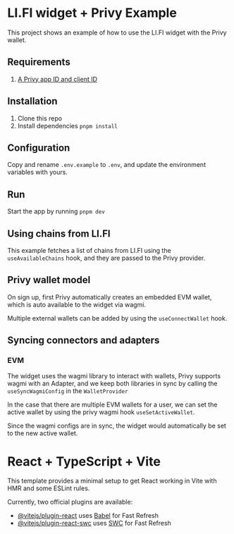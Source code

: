 # LI.FI widget + Privy Example
This project shows an example of how to use the LI.FI widget with the Privy wallet.

## Requirements
1. [A Privy app ID and client ID]('https://dashboard.privy.io')

## Installation
1. Clone this repo
2. Install dependencies `pnpm install`

## Configuration
Copy and rename `.env.example` to `.env`, and update the environment variables with yours.

## Run
Start the app by running `pnpm dev`

## Using chains from LI.FI
This example fetches a list of chains from LI.FI using the `useAvailableChains` hook, and they are passed to the Privy provider.

## Privy wallet model
On sign up, first Privy automatically creates an embedded EVM wallet, which is auto available to the widget via wagmi.

Multiple external wallets can be added by using the `useConnectWallet` hook.

## Syncing connectors and adapters
### EVM
The widget uses the wagmi library to interact with wallets, Privy supports wagmi with an Adapter, and we keep both libraries in sync by calling the 
`useSyncWagmiConfig` in the `WalletProvider`

In the case that there are multiple EVM wallets for a user, we can set the active wallet by using the privy wagmi hook `useSetActiveWallet`.

Since the wagmi configs are in sync, the widget would automatically be set to the new active wallet.

# React + TypeScript + Vite

This template provides a minimal setup to get React working in Vite with HMR and some ESLint rules.

Currently, two official plugins are available:

- [@vitejs/plugin-react](https://github.com/vitejs/vite-plugin-react/blob/main/packages/plugin-react/README.md) uses [Babel](https://babeljs.io/) for Fast Refresh
- [@vitejs/plugin-react-swc](https://github.com/vitejs/vite-plugin-react-swc) uses [SWC](https://swc.rs/) for Fast Refresh
